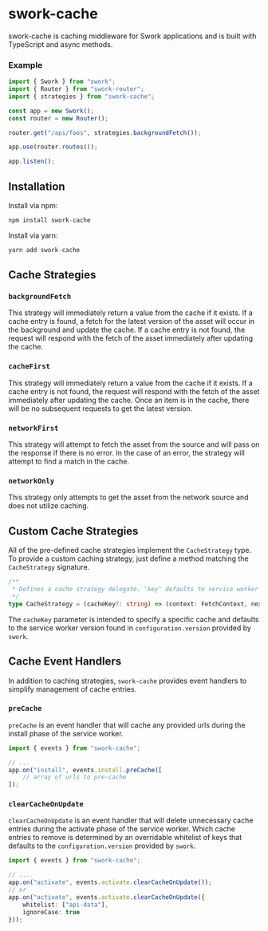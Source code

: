 # swork-cache

swork-cache is caching middleware for Swork applications and is built with TypeScript and async methods.

### Example

```ts
import { Swork } from "swork";
import { Router } from "swork-router";
import { strategies } from "swork-cache";

const app = new Swork();
const router = new Router();

router.get("/api/foos", strategies.backgroundFetch());

app.use(router.routes());

app.listen();
```

## Installation

Install via npm:

```ts
npm install swork-cache
```

Install via yarn:

```ts
yarn add swork-cache
```

## Cache Strategies

### `backgroundFetch`

This strategy will immediately return a value from the cache if it exists. If a cache entry is found, a fetch for the latest version of the asset will occur in the background and update the cache. If a cache entry is not found, the request will respond with the fetch of the asset immediately after updating the cache.

### `cacheFirst`

This strategy will immediately return a value from the cache if it exists. If a cache entry is not found, the request will respond with the fetch of the asset immediately after updating the cache. Once an item is in the cache, there will be no subsequent requests to get the latest version.

### `networkFirst`

This strategy will attempt to fetch the asset from the source and will pass on the response if there is no error. In the case of an error, the strategy will attempt to find a match in the cache.

### `networkOnly`

This strategy only attempts to get the asset from the network source and does not utilize caching.

## Custom Cache Strategies

All of the pre-defined cache strategies implement the `CacheStrategy` type. To provide a custom caching strategy, just define a method matching the `CacheStrategy` signature.

```ts
/**
 * Defines a cache strategy delegate. 'key' defaults to service worker version.
 */
type CacheStrategy = (cacheKey?: string) => (context: FetchContext, next: () => Promise<void>) => Promise<void> | void;
```

The `cacheKey` parameter is intended to specify a specific cache and defaults to the service worker version found in `configuration.version` provided by `swork`.

## Cache Event Handlers

In addition to caching strategies, `swork-cache` provides event handlers to simplify management of cache entries.

### `preCache`

`preCache` is an event handler that will cache any provided urls during the install phase of the service worker.

```ts
import { events } from "swork-cache";

// ...
app.on("install", events.install.preCache([
    // array of urls to pre-cache
]);
```

### `clearCacheOnUpdate`

`clearCacheOnUpdate` is an event handler that will delete unnecessary cache entries during the activate phase of the service worker. Which cache entries to remove is determined by an overridable whitelist of keys that defaults to the `configuration.version` provided by `swork`.

```ts
import { events } from "swork-cache";

// ...
app.on("activate", events.activate.clearCacheOnUpdate());
// or
app.on("activate", events.activate.clearCacheOnUpdate({
    whitelist: ["api-data"],
    ignoreCase: true
}));
```
